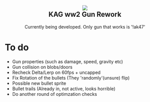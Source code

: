 <h2 align = 'center'><img src="https://i.imgur.com/Fqd5YKI.png"><br>KAG ww2 Gun Rework</h2>
<p align = 'center'> Currently being developed. Only gun that works is '!ak47'</p>

# To do
- Gun properties (such as damage, speed, gravity etc)
- Gun collision on blobs/doors
- Recheck Delta/Lerp on 60fps + uncapped
- Fix Rotation of the bullets (They 'randomly'(unsure) flip) 
- Possible new bullet sprite
- Bullet trails (Already in, not active, looks horrible)
- Do another round of optimzation checks
